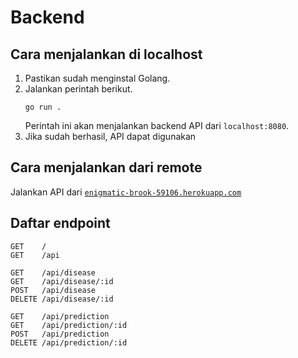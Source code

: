 # Backend

## Cara menjalankan di localhost

1. Pastikan sudah menginstal Golang.
2. Jalankan perintah berikut. 
	```
	go run .
	```
	Perintah ini akan menjalankan backend API dari `localhost:8080`.
5. Jika sudah berhasil, API dapat digunakan

## Cara menjalankan dari remote

Jalankan API dari [`enigmatic-brook-59106.herokuapp.com`](https://enigmatic-brook-59106.herokuapp.com/)

## Daftar endpoint
```
GET    /
GET    /api

GET    /api/disease
GET    /api/disease/:id
POST   /api/disease
DELETE /api/disease/:id

GET    /api/prediction
GET    /api/prediction/:id
POST   /api/prediction
DELETE /api/prediction/:id
```